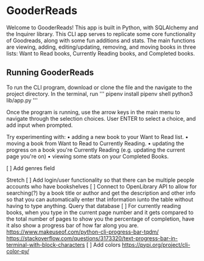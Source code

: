# GooderReads

Welcome to GooderReads! This app is built in Python, with SQLAlchemy and the Inquirer library. This CLI app serves to replicate some core functionality of Goodreads, along with some fun additions and stats. The main functions are viewing, adding, editing/updating, removing, and moving books in three lists: Want to Read books, Currently Reading books, and Completed books.

## Running GooderReads

To run the CLI program, download or clone the file and the navigate to the project directory. In the terminal, run
'''
pipenv install
pipenv shell
python3 lib/app.py
'''

Once the program is running, use the arrow keys in the main menu to navigate through the selection choices. User ENTER to select a choice, and add input when prompted.

Try experimenting with:
• adding a new book to your Want to Read list.
• moving a book from Want to Read to Currently Reading.
• updating the progress on a book you're Currently Reading (e.g. updating the current page you're on)
• viewing some stats on your Completed Books.

[ ] Add genres field

Stretch
[ ] Add login/user functionality so that there can be multiple people accounts who have bookshelves
[ ] Connect to OpenLibrary API to allow for searching(?) by a book title or author and get the description and other info so that you can automatically enter that information iunto the table without having to type anything. Query that database
[ ] For currently reading books, when you type in the current page number and it gets compared to the total number of pages to show you the percentage of completion, have it also show a progress bar of how far along you are.
https://www.makeuseof.com/python-cli-progress-bar-tqdm/
https://stackoverflow.com/questions/3173320/text-progress-bar-in-terminal-with-block-characters
[ ] Add colors https://pypi.org/project/cli-color-py/
